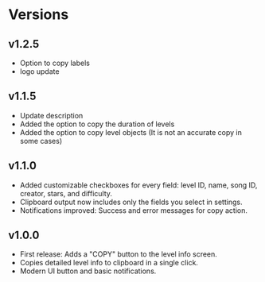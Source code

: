 # Versions

## v1.2.5

* Option to copy labels
* logo update 

## v1.1.5

* Update description
* Added the option to copy the duration of levels
* Added the option to copy level objects (It is not an accurate copy in some cases)

## v1.1.0

* Added customizable checkboxes for every field: level ID, name, song ID, creator, stars, and difficulty.
* Clipboard output now includes only the fields you select in settings.
* Notifications improved: Success and error messages for copy action.

## v1.0.0

* First release: Adds a "COPY" button to the level info screen.
* Copies detailed level info to clipboard in a single click.
* Modern UI button and basic notifications.
